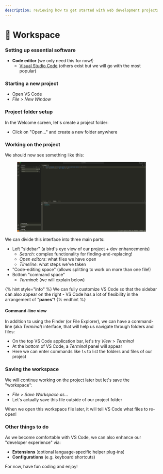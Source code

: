 ```yaml
---
description: reviewing how to get started with web development projects
---
```


# 🧰 Workspace

### Setting up essential software

* **Code editor** (we only need this for now!)
  * [Visual Studio Code](https://code.visualstudio.com) (others exist but we will go with the most popular)

### Starting a new project

* Open VS Code&#x20;
* _File > New Window_

### Project folder setup

In the Welcome screen, let's create a project folder:

* Click on "Open..." and create a new folder anywhere

### Working on the project

We should now see something like this:

<figure><img src="../../../.gitbook/assets/20200101-0000-workspace.png" alt=""><figcaption></figcaption></figure>

We can divide this interface into three main parts:

* Left "sidebar" (a bird's eye view of our project + dev enhancements)
  * _Search_: complex functionality for finding-and-replacing!
  * _Open editors_: what files we have open
  * _Timeline_: what steps we've taken
* "Code-editing space" (allows splitting to work on more than one file!)
* Bottom "command space"
  * _Terminal_: (we will explain below)

{% hint style="info" %}
We can fully customize VS Code so that the sidebar can also appear on the right - VS Code has a lot of flexibility in the arrangement of "**panes**"!
{% endhint %}

#### Command-line view

In addition to using the Finder (or File Explorer), we can have a command-line (aka _Terminal_) interface, that will help us navigate through folders and files:

* On the top VS Code application bar, let's try _View_ > _Terminal_
* At the bottom of VS Code, a _Terminal_ panel will appear
* Here we can enter commands like `ls` to list the folders and files of our project

### Saving the workspace

We will continue working on the project later but let's save the "workspace":

* _File_ > _Save Workspace as..._
* Let's actually save this file outside of our project folder

When we open this workspace file later, it will tell VS Code what files to re-open!

### Other things to do

As we become comfortable with VS Code, we can also enhance our "developer experience" via:

* **Extensions** (optional language-specific helper plug-ins)
* **Configurations** (e.g. keyboard shortcuts)

For now, have fun coding and enjoy!
